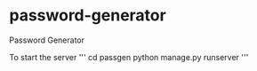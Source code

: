 # password-generator
Password Generator

To start the server
'''
cd passgen
python manage.py runserver
'''
